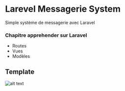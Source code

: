 # Larevel Messagerie System
Simple système de messagerie avec Laravel 

### Chapitre apprehender sur Laravel
* Routes 
* Vues
* Modèles

## Template
![alt text](https://raw.githubusercontent.com/svngoku/Larevel-CRUD-System/master/Messagerie.png)
